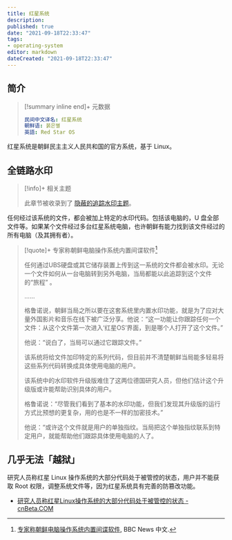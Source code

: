 ```yaml
---
title: 红星系统
description:
published: true
date: "2021-09-18T22:33:47"
tags:
- operating-system
editor: markdown
dateCreated: "2021-09-18T22:33:47"
---
```


## 简介

> [!summary inline end]+ 元数据
>
> ```yaml
> 民间中文译名: 红星系统
> 朝鲜语: 붉은별
> 英語: Red Star OS
> ```

红星系统是朝鲜民主主义人民共和国的官方系统，基于 Linux。

## 全链路水印

> [!info]+ 相关主题
>
> 此章节被收录到了 [隐蔽的追踪水印主题](/theme/隐蔽的追踪水印主题.md)。

任何经过该系统的文件，都会被加上特定的水印代码。包括该电脑的，U 盘全部文件等。如果某个文件经过多台红星系统电脑，也许朝鲜有能力找到该文件经过的所有电脑（及其拥有者）。

> [!quote]+ 专家称朝鲜电脑操作系统内置间谍软件[^RS_OS]
>
> 任何通过UBS硬盘或其它储存装置上传到这一系统的文件都会被水印。无论一个文件如何从一台电脑转到另外电脑，当局都能以此追踪到这个文件的“旅程” 。
>
> ......
>
> 格鲁诺说，朝鲜当局之所以要在这套系统里内置水印功能，就是为了应对大量外国影片和音乐在线下被广泛分享。他说：“这一功能让你跟踪任何一个文件：从这个文件第一次进入‘红星OS’界面，到是哪个人打开了这个文件。”
>
> 他说：“说白了，当局可以通过它跟踪文件。”
>
> 该系统将给文件加印特定的系列代码，但目前并不清楚朝鲜当局能多轻易将这些系列代码转换成具体使用电脑的用户。
>
> 该系统中的水印软件升级版难住了这两位德国研究人员，但他们估计这个升级版或许能帮助识别具体的用户。
>
> 格鲁诺说：“尽管我们看到了基本的水印功能，但我们发现其升级版的运行方式比预想的更复杂，用的也是不一样的加密技术。”
>
> 他说：“或许这个文件就是用户的单独指纹。当局把这个单独指纹联系到特定用户，就能帮助他们跟踪具体使用电脑的人了。

[^RS_OS]: [专家称朝鲜电脑操作系统内置间谍软件](https://web.archive.org/web/20151231153007/https://www.bbc.com/zhongwen/simp/world/2015/12/151228_world_north_korea_spy_files), BBC News 中文.

## 几乎无法「越狱」

研究人员称红星 Linux 操作系统的大部分代码处于被管控的状态，用户并不能获取 Root 权限，调整系统文件等，因为红星系统具有完善的防篡改功能。

+   [研究人员称红星Linux操作系统的大部分代码处于被管控的状态 - cnBeta.COM](https://web.archive.org/web/20191226075733/https://www.cnbeta.com/articles/tech/461031.htm)
